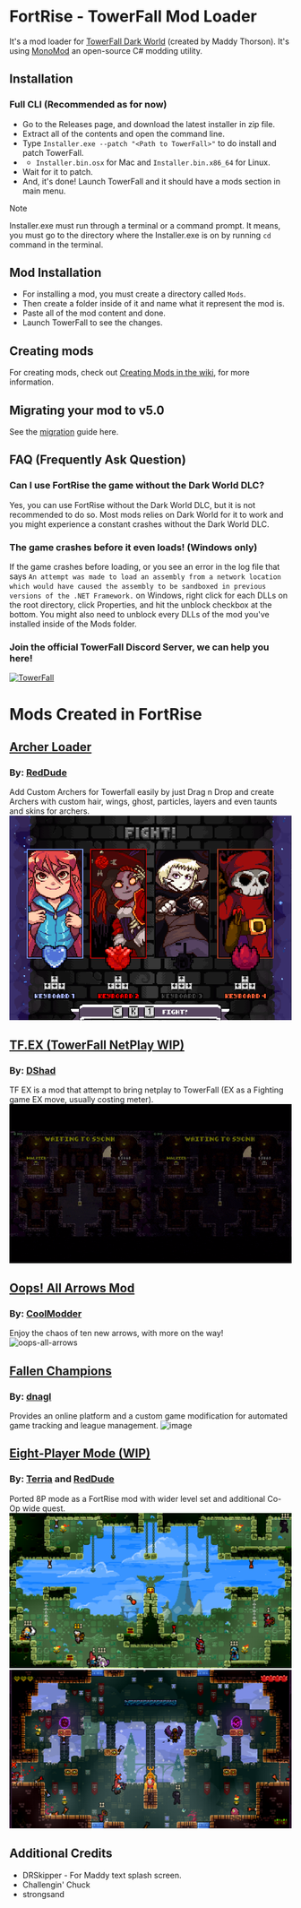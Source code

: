 # FortRise - TowerFall Mod Loader
It's a mod loader for [TowerFall Dark World](http://www.towerfall-game.com/) (created by Maddy Thorson). It's using [MonoMod](https://github.com/MonoMod/MonoMod) an open-source C# modding utility.



## Installation
### Full CLI (Recommended as for now)
+ Go to the Releases page, and download the latest installer in zip file.
+ Extract all of the contents and open the command line.
+ Type `Installer.exe --patch "<Path to TowerFall>"` to do install and patch TowerFall.
+ + `Installer.bin.osx` for Mac and `Installer.bin.x86_64` for Linux.
+ Wait for it to patch.
+ And, it's done! Launch TowerFall and it should have a mods section in main menu.


> [!NOTE]
> Installer.exe must run through a terminal or a command prompt. It means, you must go to the directory where the Installer.exe is on by
running `cd` command in the terminal.

## Mod Installation
+ For installing a mod, you must create a directory called `Mods`.
+ Then create a folder inside of it and name what it represent the mod is.
+ Paste all of the mod content and done.
+ Launch TowerFall to see the changes.


## Creating mods
For creating mods, check out [Creating Mods in the wiki](https://github.com/Terria-K/FortRise/wiki/Creating-Mods), for more information.

## Migrating your mod to v5.0
See the [migration](./MIGRATION.md) guide here.


## FAQ (Frequently Ask Question)
### Can I use FortRise the game without the Dark World DLC?
Yes, you can use FortRise without the Dark World DLC, but it is not recommended to do so. Most mods relies on Dark World for it to work and you might experience a constant crashes without the Dark World DLC.

### The game crashes before it even loads! (Windows only)
If the game crashes before loading, or you see an error in the log file that says `An attempt was made to load an assembly from a network location which would have caused the assembly to be sandboxed in previous versions of the .NET Framework.` on Windows, right click for each DLLs on the root directory, click Properties, and hit the unblock checkbox at the bottom. You might also need to unblock every DLLs of the mod you've installed inside of the Mods folder.

### Join the official TowerFall Discord Server, we can help you here!
<a href="https://discord.gg/m25mWsSv8P">
 <img alt="TowerFall" src="https://discordapp.com/api/guilds/248961953656078337/embed.png?style=banner2" />
</a>


# Mods Created in FortRise
## [Archer Loader](https://github.com/RedDude/ArcherLoader/releases/)
### By: [RedDude](https://github.com/RedDude)
Add Custom Archers for Towerfall easily by just Drag n Drop and create Archers with custom hair, wings, ghost, particles, layers and even taunts and skins for archers.
![archer-loader](./img/archer-loader.png)

## [TF.EX (TowerFall NetPlay WIP)](https://github.com/Fcornaire/TF.EX)
### By: [DShad](https://github.com/Fcornaire)
TF EX is a mod that attempt to bring netplay to TowerFall (EX as a Fighting game EX move, usually costing meter).
![netplay](https://github.com/Fcornaire/TF.EX/blob/main/images/demo.gif)

## [Oops! All Arrows Mod](https://github.com/CoolModder/Towerfall-Redemption/releases/tag/v3.1.0-Arrows)
### By: [CoolModder](https://github.com/CoolModder)
Enjoy the chaos of ten new arrows, with more on the way!
![oops-all-arrows](https://github.com/CoolModder/Towerfall-Redemption/blob/main/giphy.gif)

## [Fallen Champions](https://github.com/dnagl/fallenchampions-mod)
### By: [dnagl](https://github.com/dnagl)
Provides an online platform and a custom game modification for automated game tracking and league management.
![image](https://github.com/user-attachments/assets/9ca854ce-0fb8-45b4-9521-bf8faed88a5f)

## [Eight-Player Mode (WIP)](https://github.com/Terria-K/EightPlayerMod)
### By: [Terria](https://github.com/Terria-K) and [RedDude](https://github.com/RedDude)
Ported 8P mode as a FortRise mod with wider level set and additional Co-Op wide quest.
![eight-player-versus](./img/eight-player-versus.png)
![eight-player-quest](./img/eight-player-quest.png)


## Additional Credits
+ DRSkipper - For Maddy text splash screen.
+ Challengin' Chuck
+ strongsand